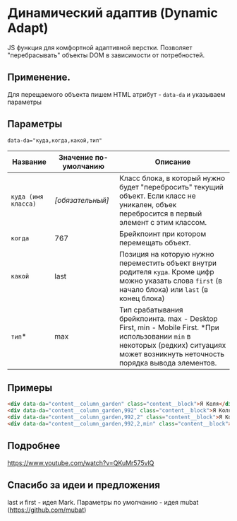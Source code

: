 # Динамический адаптив (Dynamic Adapt)
JS функция для комфортной адаптивной верстки. Позволяет "перебрасывать" объекты DOM в зависимости от потребностей.

## Применение.
Для перещаемого объекта пишем HTML атрибут - `data-da` и указываем параметры 

## Параметры

`data-da="куда,когда,какой,тип"`

Название | Значение по-умолчанию | Описание
------------- | ------------- | ------------- 
`куда (имя класса)` | _\[обязательный\]_ | Класс блока, в который нужно будет "перебросить" текущий объект. Если класс не уникален, объек перебросится в первый элемент с этим классом.
`когда` | 767 | Брейкпоинт при котором перемещать объект.
`какой` | last | Позиция на которую нужно переместить объект внутри родителя `куда`. Кроме цифр можно указать слова `first` (в начало блока) или `last` (в конец блока)
`тип`* | max | Тип срабатывания брейкпоинта. max - Desktop First, min - Mobile First. *При использовании `min` в некоторых (редких) ситуациях может возникнуть неточность порядка вывода элементов.

## Примеры

```html
<div data-da="content__column_garden" class="content__block">Я Коля</div>
<div data-da="content__column_garden,992" class="content__block">Я Коля</div>
<div data-da="content__column_garden,992,2" class="content__block">Я Коля</div>
<div data-da="content__column_garden,992,2,min" class="content__block">Я Коля</div>
```

## Подробнее
https://www.youtube.com/watch?v=QKuMr575vlQ

## Спасибо за идеи и предложения
last и first - идея Mark.
Параметры по умолчанию - идея mubat (https://github.com/mubat)

